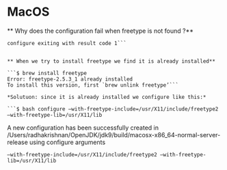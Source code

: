 # MacOS


** Why does the configuration fail when freetype is not found ?**

```configure: error: Could not find freetype!  
configure exiting with result code 1```


** When we try to install freetype we find it is already installed**

```$ brew install freetype
Error: freetype-2.5.3_1 already installed
To install this version, first `brew unlink freetype’```

*Solutuon: since it is already installed we configure like this:*

```$ bash configure –with-freetype-include=/usr/X11/include/freetype2 –with-freetype-lib=/usr/X11/lib
```
A new configuration has been successfully created in
/Users/radhakrishnan/OpenJDK/jdk9/build/macosx-x86_64-normal-server-release
using configure arguments
```
–with-freetype-include=/usr/X11/include/freetype2 –with-freetype-lib=/usr/X11/lib
```